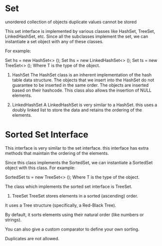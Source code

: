 # Set

unordered collection of objects
duplicate values cannot be stored

This set interface is implemented by various classes like HashSet, TreeSet, LinkedHashSet, etc. Since all the subclasses implement the set, we can instantiate a set object with any of these classes.

For example:

Set<T> hs = new HashSet<> ();
Set<T> lhs = new LinkedHashSet<> ();
Set<T> ts = new TreeSet<> ();
Where T is the type of the object.

1. HashSet
   The HashSet class is an inherent implementation of the hash table data structure.
   The objects that we insert into the HashSet do not guarantee to be inserted in the same order.
   The objects are inserted based on their hashcode.
   This class also allows the insertion of NULL elements.

2. LinkedHashSet
   A LinkedHashSet is very similar to a HashSet.
   this uses a doubly linked list to store the data and retains the ordering of the elements.

# Sorted Set Interface

This interface is very similar to the set interface.
this interface has extra methods that maintain the ordering of the elements.

Since this class implements the SortedSet, we can instantiate a SortedSet object with this class.
For example:

SortedSet<T> ts = new TreeSet<> ();
Where T is the type of the object.

The class which implements the sorted set interface is TreeSet.

1.  TreeSet
    TreeSet stores elements in a sorted (ascending) order.

It uses a Tree structure (specifically, a Red-Black Tree).

By default, it sorts elements using their natural order (like numbers or strings).

You can also give a custom comparator to define your own sorting.

Duplicates are not allowed.
